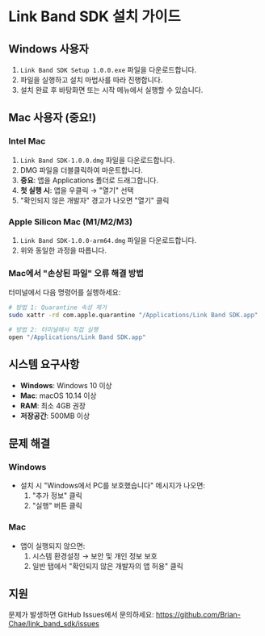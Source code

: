 # Link Band SDK 설치 가이드

## Windows 사용자

1. `Link Band SDK Setup 1.0.0.exe` 파일을 다운로드합니다.
2. 파일을 실행하고 설치 마법사를 따라 진행합니다.
3. 설치 완료 후 바탕화면 또는 시작 메뉴에서 실행할 수 있습니다.

## Mac 사용자 (중요!)

### Intel Mac
1. `Link Band SDK-1.0.0.dmg` 파일을 다운로드합니다.
2. DMG 파일을 더블클릭하여 마운트합니다.
3. **중요**: 앱을 Applications 폴더로 드래그합니다.
4. **첫 실행 시**: 앱을 우클릭 → "열기" 선택
5. "확인되지 않은 개발자" 경고가 나오면 "열기" 클릭

### Apple Silicon Mac (M1/M2/M3)
1. `Link Band SDK-1.0.0-arm64.dmg` 파일을 다운로드합니다.
2. 위와 동일한 과정을 따릅니다.

### Mac에서 "손상된 파일" 오류 해결 방법

터미널에서 다음 명령어를 실행하세요:

```bash
# 방법 1: Quarantine 속성 제거
sudo xattr -rd com.apple.quarantine "/Applications/Link Band SDK.app"

# 방법 2: 터미널에서 직접 실행
open "/Applications/Link Band SDK.app"
```

## 시스템 요구사항

- **Windows**: Windows 10 이상
- **Mac**: macOS 10.14 이상
- **RAM**: 최소 4GB 권장
- **저장공간**: 500MB 이상

## 문제 해결

### Windows
- 설치 시 "Windows에서 PC를 보호했습니다" 메시지가 나오면:
  1. "추가 정보" 클릭
  2. "실행" 버튼 클릭

### Mac
- 앱이 실행되지 않으면:
  1. 시스템 환경설정 → 보안 및 개인 정보 보호
  2. 일반 탭에서 "확인되지 않은 개발자의 앱 허용" 클릭

## 지원

문제가 발생하면 GitHub Issues에서 문의하세요:
https://github.com/Brian-Chae/link_band_sdk/issues 